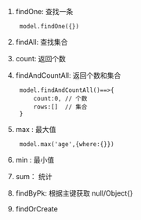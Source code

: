 1. findOne: 查找一条

        model.findOne({})

2. findAll: 查找集合

3. count: 返回个数

4. findAndCountAll: 返回个数和集合

        model.findAndCountAll()==>{
            count:0, // 个数
            rows:[]  // 集合
        }

5. max : 最大值

        model.max('age',{where:{}})

6. min : 最小值

7. sum： 统计

8. findByPk: 根据主键获取  null/Object{}

9. findOrCreate